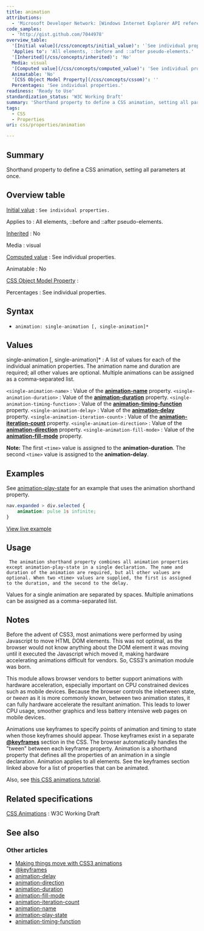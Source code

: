 ```yaml
---
title: animation
attributions:
  - 'Microsoft Developer Network: [Windows Internet Explorer API reference Article](http://msdn.microsoft.com/en-us/library/ie/hh828809%28v=vs.85%29.aspx)'
code_samples:
  - 'http://gist.github.com/7044978'
overview_table:
  '[Initial value](/css/concepts/initial_value)': '`See individual properties.`'
  'Applies to': 'All elements, ::before and ::after pseudo-elements.'
  '[Inherited](/css/concepts/inherited)': 'No'
  Media: visual
  '[Computed value](/css/concepts/computed_value)': 'See individual properties.'
  Animatable: 'No'
  '[CSS Object Model Property](/css/concepts/cssom)': ''
  Percentages: 'See individual properties.'
readiness: 'Ready to Use'
standardization_status: 'W3C Working Draft'
summary: 'Shorthand property to define a CSS animation, setting all parameters at once.'
tags:
  - CSS
  - Properties
uri: css/properties/animation

---
```

## <span>Summary</span>

Shorthand property to define a CSS animation, setting all parameters at once.

## <span>Overview table</span>

[Initial value](/css/concepts/initial_value)
:   `See individual properties.`

Applies to
:   All elements, ::before and ::after pseudo-elements.

[Inherited](/css/concepts/inherited)
:   No

Media
:   visual

[Computed value](/css/concepts/computed_value)
:   See individual properties.

Animatable
:   No

[CSS Object Model Property](/css/concepts/cssom)
:

Percentages
:   See individual properties.

## <span>Syntax</span>

-   `animation: single-animation [, single-animation]*`

## <span>Values</span>

single-animation [, single-animation]\*
:   A list of values for each of the individual animation properties. The animation name and duration are required; all other values are optional. Multiple animations can be assigned as a comma-separated list.

`<single-animation-name>`
:   Value of the [**animation-name**](/css/properties/animation-name) property.
`<single-animation-duration>`
:   Value of the [**animation-duration**](/css/properties/animation-duration) property.
`<single-animation-timing-function>`
:   Value of the [**animation-timing-function**](/css/properties/animation-timing-function) property.
`<single-animation-delay>`
:   Value of the [**animation-delay**](/css/properties/animation-delay) property.
`<single-animation-iteration-count>`
:   Value of the [**animation-iteration-count**](/css/properties/animation-iteration-count) property.
`<single-animation-direction>`
:   Value of the [**animation-direction**](/css/properties/animation-direction) property.
`<single-animation-fill-mode>`
:   Value of the [**animation-fill-mode**](/css/properties/animation-fill-mode) property.

**Note:** The first `<time>` value is assigned to the **animation-duration**. The second `<time>` value is assigned to the **animation-delay**.

## <span>Examples</span>

See [animation-play-state](/css/properties/animation-play-state) for an example that uses the animation shorthand property.

``` css
nav.expanded > div.selected {
    animation: pulse 1s infinite;
}
```

[View live example](http://code.webplatform.org/gist/7044978)

## <span>Usage</span>

     The animation shorthand property combines all animation properties except animation-play-state in a single declaration. The name and duration of the animation are required, but all other values are optional. When two <time> values are supplied, the first is assigned to the duration, and the second to the delay.

Values for a single animation are separated by spaces. Multiple animations can be assigned as a comma-separated list.

## <span>Notes</span>

Before the advent of CSS3, most animations were performed by using Javascript to move HTML DOM elements. This was not optimal, as the browser would not know anything about the DOM element it was moving until it executed the Javascript which moved it, making hardware accelerating animations difficult for vendors. So, CSS3's animation module was born.

This module allows browser vendors to better support animations with hardware acceleration, especially important on CPU constrained devices such as mobile devices. Because the browser controls the inbetween state, or *tween* as it is more commonly known, between two animation states, it can fully hardware accelerate the resultant animation. This leads to lower CPU usage, smoother graphics and less battery intensive web pages on mobile devices.

Animations use keyframes to specify points of animation and timing to state when those keyframes should appear. Those keyframes exist in a separate [**@keyframes**](/css/atrules/@keyframes) section in the CSS. The browser automatically handles the "tween" between each keyframe property. Animation is a shorthand property that defines all the properties of an animation in a single declaration. Animation applies to all elements. See the keyframes section linked above for a list of properties that can be animated.

Also, see [this CSS animations tutorial](/tutorials/css_animations).

## <span>Related specifications</span>

[CSS Animations](http://www.w3.org/TR/css3-animations/)
:   W3C Working Draft

## <span>See also</span>

### <span>Other articles</span>

-   [Making things move with CSS3 animations](/tutorials/css_animations)
-   [@keyframes](/css/atrules/@keyframes)
-   [animation-delay](/css/properties/animation-delay)
-   [animation-direction](/css/properties/animation-direction)
-   [animation-duration](/css/properties/animation-duration)
-   [animation-fill-mode](/css/properties/animation-fill-mode)
-   [animation-iteration-count](/css/properties/animation-iteration-count)
-   [animation-name](/css/properties/animation-name)
-   [animation-play-state](/css/properties/animation-play-state)
-   [animation-timing-function](/css/properties/animation-timing-function)
